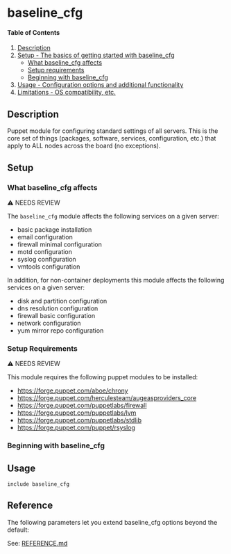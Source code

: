 # baseline_cfg

#### Table of Contents

1. [Description](#description)
2. [Setup - The basics of getting started with baseline_cfg](#setup)
    * [What baseline_cfg affects](#what-baseline_cfg-affects)
    * [Setup requirements](#setup-requirements)
    * [Beginning with baseline_cfg](#beginning-with-baseline_cfg)
3. [Usage - Configuration options and additional functionality](#usage)
4. [Limitations - OS compatibility, etc.](#limitations)

## Description

Puppet module for configuring standard settings of all servers.
This is the core set of things (packages, software, services, configuration, etc.)
that apply to ALL nodes across the board (no exceptions).

## Setup

### What baseline_cfg affects

:warning: NEEDS REVIEW

The `baseline_cfg` module affects the following services on a given server:

  * basic package installation
  * email configuration
  * firewall minimal configuration
  * motd configuration
  * syslog configuration
  * vmtools configuration

In addition, for non-container deployments this module affects the following services on a given server:

  * disk and partition configuration
  * dns resolution configuration
  * firewall basic configuration
  * network configuration
  * yum mirror repo configuration

### Setup Requirements

:warning: NEEDS REVIEW

This module requires the following puppet modules to be installed:

  * https://forge.puppet.com/aboe/chrony
  * https://forge.puppet.com/herculesteam/augeasproviders_core
  * https://forge.puppet.com/puppetlabs/firewall
  * https://forge.puppet.com/puppetlabs/lvm
  * https://forge.puppet.com/puppetlabs/stdlib
  * https://forge.puppet.com/puppet/rsyslog

### Beginning with baseline_cfg

## Usage

`include baseline_cfg`

## Reference

The following parameters let you extend baseline_cfg options beyond the default:

See: [REFERENCE.md](REFERENCE.md)
